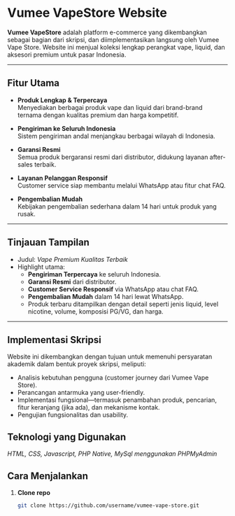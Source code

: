 # Vumee VapeStore Website

**Vumee VapeStore** adalah platform e-commerce yang dikembangkan sebagai bagian dari skripsi, dan diimplementasikan langsung oleh Vumee Vape Store. Website ini menjual koleksi lengkap perangkat vape, liquid, dan aksesori premium untuk pasar Indonesia.

---

## Fitur Utama

- **Produk Lengkap & Terpercaya**  
  Menyediakan berbagai produk vape dan liquid dari brand-brand ternama dengan kualitas premium dan harga kompetitif.

- **Pengiriman ke Seluruh Indonesia**  
  Sistem pengiriman andal menjangkau berbagai wilayah di Indonesia.

- **Garansi Resmi**  
  Semua produk bergaransi resmi dari distributor, didukung layanan after-sales terbaik.

- **Layanan Pelanggan Responsif**  
  Customer service siap membantu melalui WhatsApp atau fitur chat FAQ.

- **Pengembalian Mudah**  
  Kebijakan pengembalian sederhana dalam 14 hari untuk produk yang rusak.

---

## Tinjauan Tampilan

- Judul: *Vape Premium Kualitas Terbaik*  
- Highlight utama:
  - **Pengiriman Terpercaya** ke seluruh Indonesia.
  - **Garansi Resmi** dari distributor.
  - **Customer Service Responsif** via WhatsApp atau chat FAQ.
  - **Pengembalian Mudah** dalam 14 hari lewat WhatsApp.  
  - Produk terbaru ditampilkan dengan detail seperti jenis liquid, level nicotine, volume, komposisi PG/VG, dan harga.  

---

## Implementasi Skripsi

Website ini dikembangkan dengan tujuan untuk memenuhi persyaratan akademik dalam bentuk proyek skripsi, meliputi:
- Analisis kebutuhan pengguna (customer journey dari Vumee Vape Store).
- Perancangan antarmuka yang user-friendly.
- Implementasi fungsional—termasuk penambahan produk, pencarian, fitur keranjang (jika ada), dan mekanisme kontak.
- Pengujian fungsionalitas dan usability.

## Teknologi yang Digunakan

*HTML, CSS, Javascript, PHP Native, MySql menggunakan PHPMyAdmin*

## Cara Menjalankan

1. **Clone repo**  
   ```bash
   git clone https://github.com/username/vumee-vape-store.git
